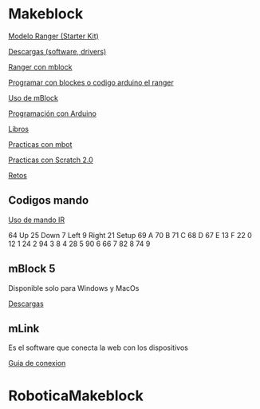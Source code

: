 # Makeblock

[Modelo Ranger (Starter Kit)](http://learn.makeblock.com/starter-robot-kit-ir-version/#mBlock)

[Descargas (software, drivers)](https://www.makeblock.es/soporte/descargas/)

[Ranger con mblock](https://www.makeblock.com/project/getting-started-programming-with-mblock-2)

[Programar con blockes o codigo arduino el ranger](https://juegosrobotica.es/cargar-programa-mbot-ranger-arduino-mblock/)

[Uso de mBlock](http://learn.makeblock.com/getting-started-programming-with-mblock/)

[Programación con Arduino](http://learn.makeblock.com/learning-arduino-programming/)

[Libros](http://www.mblock.cc/edu/)

[Practicas con mbot](http://download.makeblock.com/mBlockKidsmakerrockswiththerobots.pdf)

[Practicas con Scratch 2.0](http://download.makeblock.com/Scratch2.0TheAdventuresofMike.pdf)


[Retos](https://tecnoloxia.org/mclon/o-robot-en-movemento/)

## Codigos mando

[Uso de mando IR](https://makeblock.es/foro/topic/57/utilizacion-mblok-con-receptor-infrarrojos/1#post-155)

64 Up
25 Down
7 Left
9 Right
21 Setup
69 A
70 B
71 C
68 D
67 E
13 F
22 0
12 1
24 2
94 3
8 4 
28 5
90 6
66 7
82 8
74 9


## mBlock 5

Disponible solo para Windows y MacOs

[Descargas](http://www.mblock.cc/mblock-software/)

## mLink

Es el software que conecta la web con los dispositivos

[Guia de conexion](http://www.mblock.cc/doc/en/part-one-basics/mlink-quick-start-guide.html)
# RoboticaMakeblock

